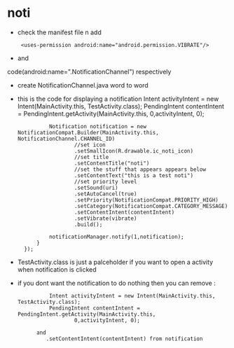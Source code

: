 # noti

* check the manifest file n add 

       <uses-permission android:name="android.permission.VIBRATE"/>
       
* and 

code(android:name=".NotificationChannel") respectively
      
      

* create NotificationChannel.java word to word

* this is the code for displaying a notification
    Intent activityIntent = new Intent(MainActivity.this, TestActivity.class);
                PendingIntent contentIntent = PendingIntent.getActivity(MainActivity.this,
                        0,activityIntent, 0);

                Notification notification = new NotificationCompat.Builder(MainActivity.this, NotificationChannel.CHANNEL_ID)
                        //set icon
                        .setSmallIcon(R.drawable.ic_noti_icon)
                        //set title
                        .setContentTitle("noti")
                        //set the stuff that appears appears below
                        .setContentText("this is a test noti")
                        //set priority level
                        .setSound(uri)
                        .setAutoCancel(true)
                        .setPriority(NotificationCompat.PRIORITY_HIGH)
                        .setCategory(NotificationCompat.CATEGORY_MESSAGE)
                        .setContentIntent(contentIntent)
                        .setVibrate(vibrate)
                        .build();

                notificationManager.notify(1,notification);
            }
        });
        
* TestActivity.class is just a palceholder if you want to open a activity when notification is clicked

* if you dont want the notification to do nothing then you can remove :
                
                Intent activityIntent = new Intent(MainActivity.this, TestActivity.class);
                PendingIntent contentIntent = PendingIntent.getActivity(MainActivity.this,
                        0,activityIntent, 0);
                        
            and
               .setContentIntent(contentIntent) from notification
